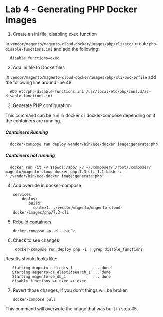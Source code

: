 # Lab 4 - Generating PHP Docker Images

1) Create an ini file, disabling exec function

In `vendor/magento/magento-cloud-docker/images/php/cli/etc/` create `php-disable-functions.ini` and add the following:

      disable_functions=exec     

2) Add ini file to Dockerfiles

In `vendor/magento/magento-cloud-docker/images/php/cli/Dockerfile` add the following line around line 48.

      ADD etc/php-disable-functions.ini /usr/local/etc/php/conf.d/zz-disable-functions.ini
      
3) Generate PHP configuration

This command can be run in docker or docker-compose depending on if the containers are running. 

##### Containers Running

      docker-compose run deploy vendor/bin/ece-docker image:generate:php

##### Containers not running
      
      docker run -it -v $(pwd):/app/ -v ~/.composer/:/root/.composer/ magento/magento-cloud-docker-php:7.3-cli-1.1 bash -c "./vendor/bin/ece-docker image:generate:php"
      
4) Add override in docker-compose

       services:
           deploy:
              build:
                context: ./vendor/magento/magento-cloud-docker/images/php/7.3-cli
                

5) Rebuild containers

       docker-compose up -d --build

6) Check to see changes

        docker-compose run deploy php -i | grep disable_functions

Results should looks like:
       
       Starting magento-ce_redis_1         ... done
       Starting magento-ce_elasticsearch_1 ... done
       Starting magento-ce_db_1            ... done
       disable_functions => exec => exec

7) Revert those changes, if you don't things will be broken

       docker-compose pull
       
This command will overwrite the image that was built in step #5.